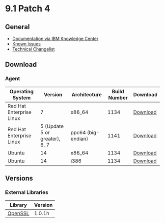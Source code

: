# 9.1 Patch 4

## General
* [Documentation via IBM Knowledge Center](https://www-01.ibm.com/support/knowledgecenter/SS63NW_9.1.0/com.ibm.tivoli.tem.doc_9.1/welcome/IEM91_landing.html)
* [Known Issues](https://www-01.ibm.com/support/docview.wss?uid=swg21667537)
* [Technical Changelist](https://support.bigfix.com/bes/changes/fullchangelist-91.txt)

## Download

### Agent
| Operating System | Version | Architecture | Build Number | Download |
| ---------------- | ------- | ------------ | ------------ | -------- |
| Red Hat Enterprise Linux | 7 | x86_64 | 1134 | [Download](http://software.bigfix.com/download/bes/91/BESAgent-9.1.1134.0-rhe5.x86_64.rpm) |
| Red Hat Enterprise Linux | 5 (Update 5 or greater), 6, 7 | ppc64 (big-endian) | 1141 | [Download](http://software.bigfix.com/download/bes/91/BESAgent-9.1.1141.0-rhe5.ppc64.rpm) |
| Ubuntu | 14 | x86_64 | 1134 | [Download](http://software.bigfix.com/download/bes/91/BESAgent-9.1.1134.0-ubuntu10.amd64.deb) |
| Ubuntu | 14 | i386 | 1134 | [Download](http://software.bigfix.com/download/bes/91/BESAgent-9.1.1134.0-ubuntu10.i386.deb) | 

## Versions

### External Libraries
| Library | Version |
| ------- | ------- |
| [OpenSSL](http://www.openssl.org) | 1.0.1h |
